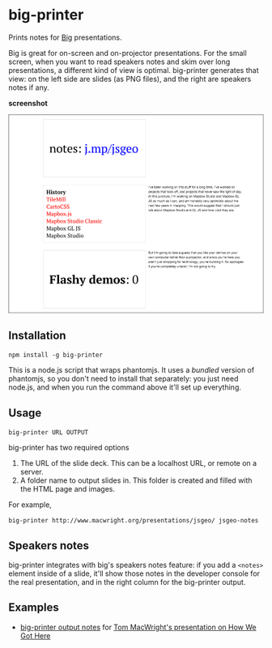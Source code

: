 # big-printer

Prints notes for [Big](https://github.com/tmcw/big) presentations.

Big is great for on-screen and on-projector presentations. For the small screen,
when you want to read speakers notes and skim over long presentations, a different
kind of view is optimal. big-printer generates that view: on the left side
are slides (as PNG files), and the right are speakers notes if any.

**screenshot**

![](screenshot.png)

## Installation

    npm install -g big-printer

This is a node.js script that wraps phantomjs. It uses a _bundled_ version of
phantomjs, so you don't need to install that separately: you just need node.js,
and when you run the command above it'll set up everything.

## Usage

    big-printer URL OUTPUT

big-printer has two required options

1. The URL of the slide deck. This can be a localhost URL, or remote on a server.
2. A folder name to output slides in. This folder is created and filled with the
   HTML page and images.

For example,

    big-printer http://www.macwright.org/presentations/jsgeo/ jsgeo-notes

## Speakers notes

big-printer integrates with big's speakers notes feature: if you add
a `<notes>` element inside of a slide, it'll show those notes in the developer
console for the real presentation, and in the right column for the big-printer
output.

## Examples

* [big-printer output notes](http://www.macwright.org/presentations/jsgeo/notes/) for
  [Tom MacWright's presentation on How We Got Here](http://www.macwright.org/presentations/jsgeo/)
